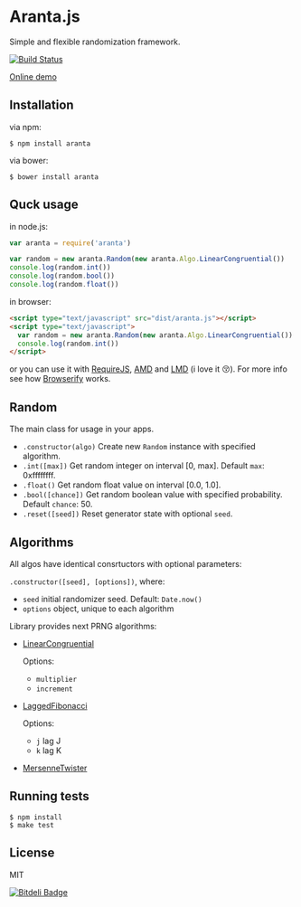 # Aranta.js

Simple and flexible randomization framework.

[![Build Status](https://travis-ci.org/DeniSix/aranta.js.png)](https://travis-ci.org/DeniSix/aranta.js)

[Online demo](http://jsfiddle.net/DeniSix/g38sA/)

## Installation

via npm:

    $ npm install aranta

via bower:

    $ bower install aranta

## Quck usage

in node.js:

```js
var aranta = require('aranta')

var random = new aranta.Random(new aranta.Algo.LinearCongruential())
console.log(random.int())
console.log(random.bool())
console.log(random.float())
```

in browser:

```html
<script type="text/javascript" src="dist/aranta.js"></script>
<script type="text/javascript">
  var random = new aranta.Random(new aranta.Algo.LinearCongruential())
  console.log(random.int())
</script>
```

or you can use it with [RequireJS](http://www.requirejs.org/), [AMD](https://github.com/amdjs/amdjs-api/wiki/AMD) and
[LMD](https://github.com/azproduction/lmd) (i love it :kissing_closed_eyes:).
For more info see how [Browserify](http://browserify.org/) works.

## Random

The main class for usage in your apps.

  - `.constructor(algo)` Create new `Random` instance with specified algorithm.
  - `.int([max])` Get random integer on interval [0, max]. Default `max`: 0xffffffff.
  - `.float()` Get random float value on interval [0.0, 1.0].
  - `.bool([chance])` Get random boolean value with specified probability. Default `chance`: 50.
  - `.reset([seed])` Reset generator state with optional `seed`.

## Algorithms

All algos have identical consrtuctors with optional parameters:

`.constructor([seed], [options])`, where:

  - `seed` initial randomizer seed. Default: `Date.now()`
  - `options` object, unique to each algorithm


Library provides next PRNG algorithms:

  - [LinearCongruential](https://en.wikipedia.org/wiki/Linear_congruential_generator)

    Options:
    - `multiplier`
    - `increment`

  - [LaggedFibonacci](https://en.wikipedia.org/wiki/Lagged_Fibonacci_generator)

    Options:
    - `j` lag J
    - `k` lag K

  - [MersenneTwister](https://en.wikipedia.org/wiki/Mersenne_twister)

## Running tests

```
$ npm install
$ make test
```

## License

MIT


[![Bitdeli Badge](https://d2weczhvl823v0.cloudfront.net/DeniSix/aranta.js/trend.png)](https://bitdeli.com/free "Bitdeli Badge")

